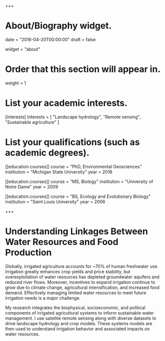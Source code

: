 +++
# About/Biography widget.

date = "2016-04-20T00:00:00"
draft = false

widget = "about"

# Order that this section will appear in.
weight = 1

# List your academic interests.
[interests]
  interests = [
    "Landscape hydrology",
    "Remote sensing",
    "Sustainable agriculture"
  ]

# List your qualifications (such as academic degrees).
[[education.courses]]
  course = "PhD, Environmental Geosciences"
  institution = "Michigan State University"
  year = 2018

[[education.courses]]
  course = "MS, Biology"
  institution = "University of Notre Dame"
  year = 2009

[[education.courses]]
  course = "BS, Ecology and Evolutionary Biology"
  institution = "Saint Louis University"
  year = 2006
 
+++

# Understanding Linkages Between Water Resources and Food Production

Globally, irrigated agriculture accounts for ~70% of human freshwater use. Irrigation greatly enhances crop yields and price stability, but overexploitation of water resources has depleted groundwater aquifers and reduced river flows. Moreover, incentives to expand irrigation continue to grow due to climate change, agricultural intensification, and increased food demand. Effectively managing limited water resources to meet future irrigation needs is a major challenge.

My research integrates the biophysical, socioeconomic, and political components of irrigated agricultural systems to inform sustainable water management. I use satellite remote sensing along with diverse datasets to drive landscape hydrology and crop models. These systems models are then used to understand irrigation behavior and associated impacts on water resources. 
